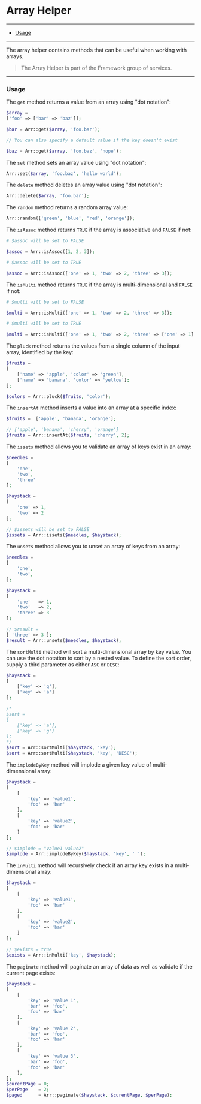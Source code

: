 # Array Helper

--------------------------------------------------------

- [Usage](#usage)

--------------------------------------------------------

The array helper contains methods that can be useful when working with arrays.

> The Array Helper is part of the Framework group of services.

--------------------------------------------------------

### Usage

The `get` method returns a value from an array using "dot notation":
```php
$array =
['foo' => ['bar' => 'baz']];

$bar = Arr::get($array, 'foo.bar');

// You can also specify a default value if the key doesn't exist

$baz = Arr::get($array, 'foo.baz', 'nope');
```

The `set` method sets an array value using "dot notation":
```php
Arr::set($array, 'foo.baz', 'hello world');
```

The `delete` method deletes an array value using "dot notation":
```php
Arr::delete($array, 'foo.bar');
```

The `random` method returns a random array value:
```php
Arr::random(['green', 'blue', 'red', 'orange']);
```

The `isAssoc` method returns `TRUE` if the array is associative and `FALSE` if not:
```php
# $assoc will be set to FALSE

$assoc = Arr::isAssoc([1, 2, 3]);

# $assoc will be set to TRUE

$assoc = Arr::isAssoc(['one' => 1, 'two' => 2, 'three' => 3]);
```

The `isMulti` method returns `TRUE` if the array is multi-dimensional and `FALSE` if not:
```php
# $multi will be set to FALSE

$multi = Arr::isMulti(['one' => 1, 'two' => 2, 'three' => 3]);

# $multi will be set to TRUE

$multi = Arr::isMulti(['one' => 1, 'two' => 2, 'three' => ['one' => 1] ]);
```

The `pluck` method returns the values from a single column of the input array, identified by the key:
```php
$fruits =
[
    ['name' => 'apple', 'color' => 'green'],
    ['name' => 'banana', 'color' => 'yellow'];
];

$colors = Arr::pluck($fruits, 'color');
```

The `insertAt` method inserts a value into an array at a specific index:
```php
$fruits =  ['apple', 'banana', 'orange'];

// ['apple', 'banana', 'cherry', 'orange']
$fruits = Arr::insertAt($fruits, 'cherry', 2);
```

The `issets` method allows you to validate an array of keys exist in an array:
```php
$needles =
[
    'one',
    'two',
    'three'
];

$haystack =
[
    'one' => 1,
    'two' => 2
];

// $issets will be set to FALSE
$issets = Arr::issets($needles, $haystack);
```

The `unsets` method allows you to unset an array of keys from an array:
```php
$needles =
[
    'one',
    'two',
];

$haystack =
[
    'one'   => 1,
    'two'   => 2,
    'three' => 3
];

// $result =
[ 'three' => 3 ];
$result = Arr::unsets($needles, $haystack);
```

The `sortMulti` method will sort a multi-dimensional array by key value. You can use the dot notation to sort by a nested value. To define the sort order, supply a third parameter as either `ASC` or `DESC`:
```php
$haystack =
[
    ['key' => 'g'],
    ['key' => 'a']
];

/*
$sort =
[
    ['key' => 'a'],
    ['key' => 'g']
];
*/
$sort = Arr::sortMulti($haystack, 'key');
$sort = Arr::sortMulti($haystack, 'key', 'DESC');
```

The `implodeByKey` method will implode a given key value of multi-dimensional array:
```php
$haystack = 
[
    [
        'key' => 'value1',
        'foo' => 'bar'
    ],
    [
        'key' => 'value2',
        'foo' => 'bar'
    ]
];

// $implode = "value1 value2"
$implode = Arr::implodeByKey($haystack, 'key', ' ');
```

The `inMulti` method will recursively check if an array key exists in a multi-dimensional array:
```php
$haystack = 
[
    [
        'key' => 'value1',
        'foo' => 'bar'
    ],
    [
        'key' => 'value2',
        'foo' => 'bar'
    ]
];

// $exists = true
$exists = Arr::inMulti('key', $haystack);
```

The `paginate` method will paginate an array of data as well as validate if the current page exists:
```php
$haystack =
[
    [
        'key' => 'value 1',
        'bar' => 'foo',
        'foo' => 'bar'
    ],
    [
        'key' => 'value 2',
        'bar' => 'foo',
        'foo' => 'bar'
    ],
    [
        'key' => 'value 3',
        'bar' => 'foo',
        'foo' => 'bar'
    ],
];
$curentPage = 0;
$perPage    = 2;
$paged      = Arr::paginate($haystack, $curentPage, $perPage);
```